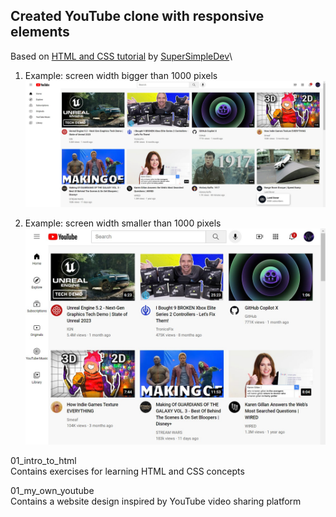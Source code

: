 ## Created YouTube clone with responsive elements
Based on [HTML and CSS tutorial](https://youtu.be/G3e-cpL7ofc) by [SuperSimpleDev](https://www.youtube.com/@SuperSimpleDev)\

1. Example: screen width bigger than 1000 pixels
![Example 1](1_html_css/finished_website_images/youtube_clone_example_1.jpg)

2. Example: screen width smaller than 1000 pixels
![Example 2](1_html_css/finished_website_images/youtube_clone_example_2.jpg)

01_intro_to_html\
Contains exercises for learning HTML and CSS concepts

01_my_own_youtube\
Contains a website design inspired by YouTube video sharing platform
